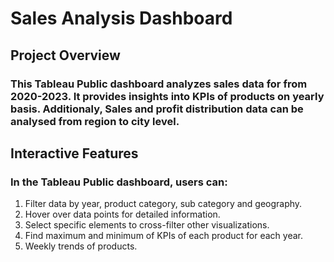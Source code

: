 # Sales Analysis Dashboard

## Project Overview
### This Tableau Public dashboard analyzes sales data for from 2020-2023. It provides insights into KPIs of products on yearly basis. Additionaly, Sales and profit distribution data can be analysed from region to city level.

## Interactive Features
### In the Tableau Public dashboard, users can: 
1. Filter data by year, product category, sub category and geography.
2. Hover over data points for detailed information.
3. Select specific elements to cross-filter other visualizations.
4. Find maximum and minimum of KPIs of each product for each year.
5. Weekly trends of products.
